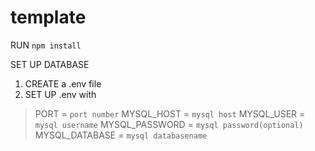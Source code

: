 # template

RUN `npm install`

SET UP DATABASE
1. CREATE a .env file
2. SET UP .env with
  > PORT = `port number`
  > MYSQL_HOST = `mysql host`
  > MYSQL_USER = `mysql username`
  > MYSQL_PASSWORD = `mysql password(optional)`  
  > MYSQL_DATABASE = `mysql databasename`
